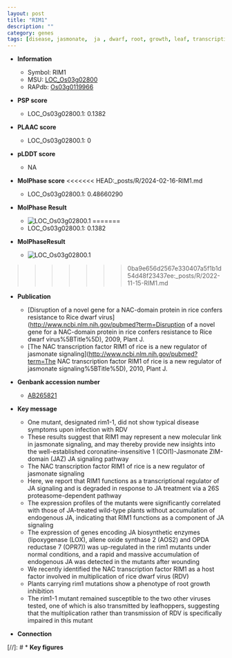 ```yaml
---
layout: post
title: "RIM1"
description: ""
category: genes
tags: [disease, jasmonate,  ja , dwarf, root, growth, leaf, transcription factor]
---
```


* **Information**  
    + Symbol: RIM1  
    + MSU: [LOC_Os03g02800](http://rice.plantbiology.msu.edu/cgi-bin/ORF_infopage.cgi?orf=LOC_Os03g02800)  
    + RAPdb: [Os03g0119966](http://rapdb.dna.affrc.go.jp/viewer/gbrowse_details/irgsp1?name=Os03g0119966)  

* **PSP score**  
    + LOC_Os03g02800.1: 0.1382 

* **PLAAC score**  
    + LOC_Os03g02800.1: 0 

* **pLDDT score**
    + NA


* **MolPhase score**
<<<<<<< HEAD:_posts/R/2024-02-16-RIM1.md
    + LOC_Os03g02800.1: 0.48660290

* **MolPhase Result**
    + ![LOC_Os03g02800.1](https://304243504.github.io/Pictures/LOC_Os03g/LOC_Os03g02800.1.png)
=======
    + LOC_Os03g02800.1: 0.1382

* **MolPhaseResult**
    + ![LOC_Os03g02800.1](https://ricepsp.github.io/pictures/LOC_Os03g/LOC_Os03g02800.1.png)
>>>>>>> 0ba9e656d2567e330407a5f1b1d54d48f23437ee:_posts/R/2022-11-15-RIM1.md

* **Publication**  
    + [Disruption of a novel gene for a NAC-domain protein in rice confers resistance to Rice dwarf virus](http://www.ncbi.nlm.nih.gov/pubmed?term=Disruption of a novel gene for a NAC-domain protein in rice confers resistance to Rice dwarf virus%5BTitle%5D), 2009, Plant J.
    + [The NAC transcription factor RIM1 of rice is a new regulator of jasmonate signaling](http://www.ncbi.nlm.nih.gov/pubmed?term=The NAC transcription factor RIM1 of rice is a new regulator of jasmonate signaling%5BTitle%5D), 2010, Plant J.

* **Genbank accession number**  
    + [AB265821](http://www.ncbi.nlm.nih.gov/nuccore/AB265821)

* **Key message**  
    + One mutant, designated rim1-1, did not show typical disease symptoms upon infection with RDV
    + These results suggest that RIM1 may represent a new molecular link in jasmonate signaling, and may thereby provide new insights into the well-established coronatine-insensitive 1 (COI1)-Jasmonate ZIM-domain (JAZ) JA signaling pathway
    + The NAC transcription factor RIM1 of rice is a new regulator of jasmonate signaling
    + Here, we report that RIM1 functions as a transcriptional regulator of JA signaling and is degraded in response to JA treatment via a 26S proteasome-dependent pathway
    + The expression profiles of the mutants were significantly correlated with those of JA-treated wild-type plants without accumulation of endogenous JA, indicating that RIM1 functions as a component of JA signaling
    + The expression of genes encoding JA biosynthetic enzymes (lipoxygenase (LOX), allene oxide synthase 2 (AOS2) and OPDA reductase 7 (OPR7)) was up-regulated in the rim1 mutants under normal conditions, and a rapid and massive accumulation of endogenous JA was detected in the mutants after wounding
    + We recently identified the NAC transcription factor RIM1 as a host factor involved in multiplication of rice dwarf virus (RDV)
    + Plants carrying rim1 mutations show a phenotype of root growth inhibition
    + The rim1-1 mutant remained susceptible to the two other viruses tested, one of which is also transmitted by leafhoppers, suggesting that the multiplication rather than transmission of RDV is specifically impaired in this mutant

* **Connection**  

[//]: # * **Key figures**  


